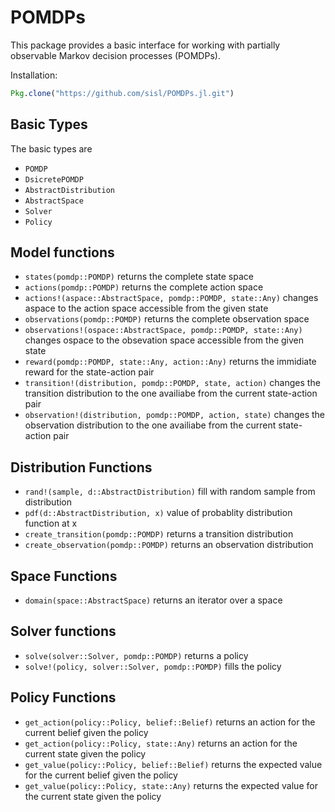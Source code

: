 # POMDPs

This package provides a basic interface for working with partially observable Markov decision processes (POMDPs).

Installation:
```julia
Pkg.clone("https://github.com/sisl/POMDPs.jl.git")
```

## Basic Types

The basic types are

- `POMDP`
- `DsicretePOMDP`
- `AbstractDistribution`
- `AbstractSpace`
- `Solver`
- `Policy`

## Model functions

- `states(pomdp::POMDP)` returns the complete state space 
- `actions(pomdp::POMDP)` returns the complete action space
- `actions!(aspace::AbstractSpace, pomdp::POMDP, state::Any)` changes aspace to the action space accessible from the given state
- `observations(pomdp::POMDP)` returns the complete observation space
- `observations!(ospace::AbstractSpace, pomdp::POMDP, state::Any)` changes ospace to the obsevation space accessible from the given state
- `reward(pomdp::POMDP, state::Any, action::Any)` returns the immidiate reward for the state-action pair
- `transition!(distribution, pomdp::POMDP, state, action)` changes the transition distribution to the one availiabe from the current state-action pair 
- `observation!(distribution, pomdp::POMDP, action, state)` changes the observation distribution to the one availiabe from the current state-action pair 


## Distribution Functions

- `rand!(sample, d::AbstractDistribution)` fill with random sample from distribution
- `pdf(d::AbstractDistribution, x)` value of probablity distribution function at x
- `create_transition(pomdp::POMDP)` returns a transition distribution
- `create_observation(pomdp::POMDP)` returns an observation distribution


## Space Functions
- `domain(space::AbstractSpace)` returns an iterator over a space


## Solver functions

- `solve(solver::Solver, pomdp::POMDP)` returns a policy
- `solve!(policy, solver::Solver, pomdp::POMDP)` fills the policy


## Policy Functions
- `get_action(policy::Policy, belief::Belief)` returns an action for the current belief given the policy
- `get_action(policy::Policy, state::Any)` returns an action for the current state given the policy
- `get_value(policy::Policy, belief::Belief)` returns the expected value for the current belief given the policy
- `get_value(policy::Policy, state::Any)` returns the expected value for the current state given the policy

